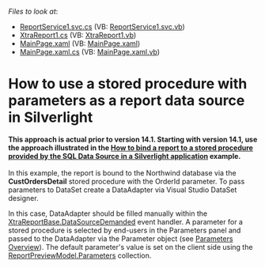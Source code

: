 <!-- default file list -->
*Files to look at*:

* [ReportService1.svc.cs](./CS/E3428.Web/ReportService1.svc.cs) (VB: [ReportService1.svc.vb](./VB/E3428.Web/ReportService1.svc.vb))
* [XtraReport1.cs](./CS/E3428.Web/XtraReport1.cs) (VB: [XtraReport1.vb](./VB/E3428.Web/XtraReport1.vb))
* [MainPage.xaml](./CS/E3428/MainPage.xaml) (VB: [MainPage.xaml](./VB/E3428/MainPage.xaml))
* [MainPage.xaml.cs](./CS/E3428/MainPage.xaml.cs) (VB: [MainPage.xaml.vb](./VB/E3428/MainPage.xaml.vb))
<!-- default file list end -->
# How to use a stored procedure with parameters as a report data source in Silverlight


<p><strong>This approach is actual prior to version 14.1. Starting with version 14.1, use the approach illustrated in the <a href="https://www.devexpress.com/Support/Center/p/T227424">How to bind a report to a stored procedure provided by the SQL Data Source in a Silverlight application</a></strong><strong> example.</strong><br /><br />In this example, the report is bound to the Northwind database via the <strong>CustOrdersDetail</strong> stored procedure with the OrderId parameter. To pass parameters to DataSet create a DataAdapter via Visual Studio DataSet designer.</p>
<p>In this case, DataAdapter should be filled manually within the <a href="http://documentation.devexpress.com/#XtraReports/DevExpressXtraReportsUIXtraReportBase_DataSourceDemandedtopic"><u>XtraReportBase.DataSourceDemanded</u></a> event handler. A parameter for a stored procedure is selected by end-users in the Parameters panel and passed to the DataAdapter via the Parameter object (see <a href="https://documentation.devexpress.com/#XtraReports/CustomDocument9997">Parameters Overview</a>). The default parameter's value is set on the client side using the <a href="http://documentation.devexpress.com/#Silverlight/DevExpressXpfPrintingReportPreviewModel_Parameterstopic"><u>ReportPreviewModel.Parameters</u></a> collection.</p>

<br/>


